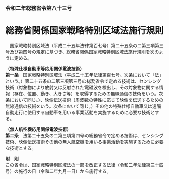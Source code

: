 ### 令和二年総務省令第八十三号  
# 総務省関係国家戦略特別区域法施行規則  
　国家戦略特別区域法（平成二十五年法律第百七号）第二十五条の二第三項第三号及び第四号の規定に基づき、総務省関係国家戦略特別区域法施行規則を次のように定める。  
  
**（特殊仕様自動車等応用関係電波技術）**  
**第一条**　国家戦略特別区域法（平成二十五年法律第百七号。次条において「法」という。）第二十五条の二第三項第三号の総務省令で定める技術は、センシング技術（対象物により放射又は反射された電磁波を検出し、その対象物に関する情報（存在、位置、動き、大きさ等）を取得するための無線通信の技術をいう。次条において同じ。）、映像伝送技術（周波数の特性に応じて映像を伝送するための無線通信の技術をいう。次条において同じ。）その他の特殊仕様自動車又は遠隔自動走行に使用する自動車を用いる事業活動を実施するために必要な技術とする。  
  
**（無人航空機応用関係電波技術）**  
**第二条**　法第二十五条の二第三項第四号の総務省令で定める技術は、センシング技術、映像伝送技術その他の無人航空機を用いる事業活動を実施するために必要な技術とする。  
  
**附　則**  
この省令は、国家戦略特別区域法の一部を改正する法律（令和二年法律第三十四号）の施行の日（令和二年九月一日）から施行する。  
  
